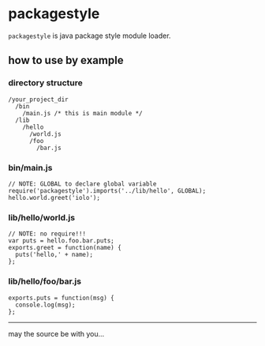 packagestyle
============

`packagestyle` is java package style module loader.

## how to use by example

### directory structure

```
/your_project_dir
  /bin
    /main.js /* this is main module */
  /lib
    /hello
      /world.js
      /foo
        /bar.js
```

### bin/main.js

```
// NOTE: GLOBAL to declare global variable
require('packagestyle').imports('../lib/hello', GLOBAL);
hello.world.greet('iolo');
```

### lib/hello/world.js

```
// NOTE: no require!!!
var puts = hello.foo.bar.puts;
exports.greet = function(name) {
  puts('hello,' + name);
};
```

### lib/hello/foo/bar.js

```
exports.puts = function(msg) {
  console.log(msg);
};
```

----
may the source be with you...
